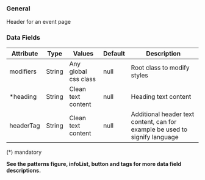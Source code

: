 ### General
Header for an event page

### Data Fields
| Attribute | Type | Values | Default | Description |
|---|---|---|---|---|
| modifiers | String | Any global css class | null | Root class to modify styles |
| *heading | String | Clean text content | null | Heading text content |
| headerTag | String | Clean text content | null | Additional header text content, can for example be used to signify language |

(*) mandatory

**See the patterns figure, infoList, button and tags for more data field descriptions.**
